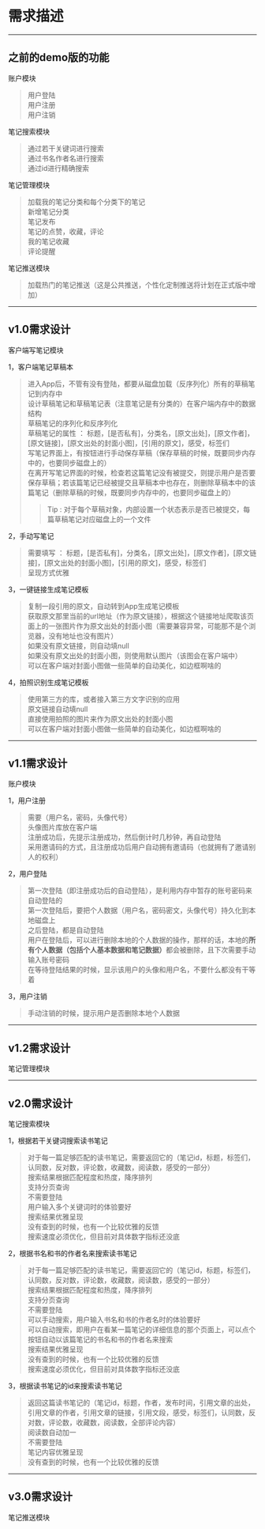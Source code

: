 # 需求描述 #


--------------------------------------------------


## 之前的demo版的功能 ##

账户模块  
> 用户登陆  
> 用户注册  
> 用户注销  

笔记搜索模块  
> 通过若干关键词进行搜索  
> 通过书名作者名进行搜索  
> 通过id进行精确搜索  

笔记管理模块  
> 加载我的笔记分类和每个分类下的笔记  
> 新增笔记分类  
> 笔记发布  
> 笔记的点赞，收藏，评论  
> 我的笔记收藏  
> 评论提醒  

笔记推送模块  
> 加载热门的笔记推送（这是公共推送，个性化定制推送将计划在正式版中增加）  


--------------------------------------------------


## v1.0需求设计 ##

客户端写笔记模块  

1，客户端笔记草稿本  
> 进入App后，不管有没有登陆，都要从磁盘加载（反序列化）所有的草稿笔记到内存中  
> 设计草稿笔记和草稿笔记表（注意笔记是有分类的）在客户端内存中的数据结构  
> 草稿笔记的序列化和反序列化  
> 草稿笔记的属性 ： 标题，[是否私有]，分类名，[原文出处]，[原文作者]，[原文链接]，[原文出处的封面小图]，[引用的原文]，感受，标签们  
> 写笔记界面上，有按钮进行手动保存草稿（保存草稿的时候，既要同步内存中的，也要同步磁盘上的）  
> 在离开写笔记界面的时候，检查若这篇笔记没有被提交，则提示用户是否要保存草稿；若该篇笔记已经被提交且草稿本中也存在，则删除草稿本中的该篇笔记（删除草稿的时候，既要同步内存中的，也要同步磁盘上的）  
>> Tip : 对于每个草稿对象，内部设置一个状态表示是否已被提交，每篇草稿笔记对应磁盘上的一个文件  

2，手动写笔记  
> 需要填写 ： 标题，[是否私有]，分类名，[原文出处]，[原文作者]，[原文链接]，[原文出处的封面小图]，[引用的原文]，感受，标签们  
> 呈现方式优雅  

3，一键链接生成笔记模板  
> 复制一段引用的原文，自动转到App生成笔记模板  
> 获取原文那里当前的url地址（作为原文链接），根据这个链接地址爬取该页面上的一张图片作为原文出处的封面小图（需要兼容异常，可能那不是个浏览器，没有地址也没有图片）  
> 如果没有原文链接，则自动填null  
> 如果没有原文出处的封面小图，则使用默认图片（该图会在客户端中）  
> 可以在客户端对封面小图做一些简单的自动美化，如边框啊啥的  

4，拍照识别生成笔记模板  
> 使用第三方的库，或者接入第三方文字识别的应用  
> 原文链接自动填null  
> 直接使用拍照的图片来作为原文出处的封面小图  
> 可以在客户端对封面小图做一些简单的自动美化，如边框啊啥的  


--------------------------------------------------


## v1.1需求设计 ##

账户模块  

1，用户注册  
> 需要（用户名，密码，头像代号）  
> 头像图片库放在客户端  
> 注册成功后，先提示注册成功，然后倒计时几秒钟，再自动登陆  
> 采用邀请码的方式，且注册成功后用户自动拥有邀请码（也就拥有了邀请别人的权利）  

2，用户登陆  
> 第一次登陆（即注册成功后的自动登陆），是利用内存中暂存的账号密码来自动登陆的  
> 第一次登陆后，要把个人数据（用户名，密码密文，头像代号）持久化到本地磁盘上  
> 之后登陆，都是自动登陆  
> 用户在登陆后，可以进行删除本地的个人数据的操作，那样的话，本地的<strong>所有个人数据（包括个人基本数据和笔记数据）</strong>都会被删除，且下次需要手动输入账号密码  
> 在等待登陆结果的时候，显示该用户的头像和用户名，不要什么都没有干等着  

3，用户注销  
> 手动注销的时候，提示用户是否删除本地个人数据  


--------------------------------------------------


## v1.2需求设计 ##

笔记管理模块  


--------------------------------------------------


## v2.0需求设计 ##

笔记搜索模块  

1，根据若干关键词搜索读书笔记  
> 对于每一篇足够匹配的读书笔记，需要返回它的（笔记id，标题，标签们，认同数，反对数，评论数，收藏数，阅读数，感受的一部分）  
> 搜索结果根据匹配程度和热度，降序排列  
> 支持分页查询  
> 不需要登陆  
> 用户输入多个关键词时的体验要好  
> 搜索结果优雅呈现  
> 没有查到的时候，也有一个比较优雅的反馈  
> 搜索速度必须优化，但目前对具体数字指标还没底  

2，根据书名和书的作者名来搜索读书笔记  
> 对于每一篇足够匹配的读书笔记，需要返回它的（笔记id，标题，标签们，认同数，反对数，评论数，收藏数，阅读数，感受的一部分）  
> 搜索结果根据匹配程度和热度，降序排列  
> 支持分页查询  
> 不需要登陆  
> 可以手动搜索，用户输入书名和书的作者名时的体验要好  
> 可以自动搜索，即用户在看某一篇笔记的详细信息的那个页面上，可以点个按钮自动以该篇笔记的书名和书的作者名来搜索  
> 搜索结果优雅呈现  
> 没有查到的时候，也有一个比较优雅的反馈  
> 搜索速度必须优化，但目前对具体数字指标还没底  

3，根据读书笔记的id来搜索读书笔记  
> 返回这篇读书笔记的（笔记id，标题，作者，发布时间，引用文章的出处，引用文章的作者，引用文章的链接，引用文段，感受，标签们，认同数，反对数，评论数，收藏数，阅读数，全部评论内容）  
> 阅读数自动加一  
> 不需要登陆  
> 笔记内容优雅呈现  
> 没有查到的时候，也有一个比较优雅的反馈  


--------------------------------------------------


## v3.0需求设计 ##

笔记推送模块  